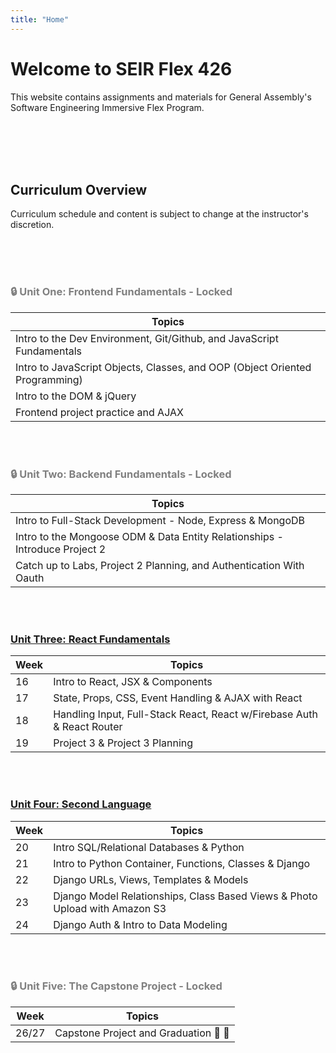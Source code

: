 ```yaml
---
title: "Home"
---
```


# Welcome to SEIR Flex 426

This website contains assignments and materials for General Assembly's Software Engineering Immersive Flex Program.

<br>
<br>
<br>
<br>

## Curriculum Overview

Curriculum schedule and content is subject to change at the instructor's discretion.

<br>
<br>
<br>


<div style="color: grey;">

### 🔒 Unit One: Frontend Fundamentals - **Locked**

<!-- ### [Unit One: Frontend Fundamentals](/frontend-fundamentals) -->

| Topics                                                                      |
| --------------------------------------------------------------------------- |
| Intro to the Dev Environment, Git/Github, and JavaScript Fundamentals       |
| Intro to JavaScript Objects, Classes, and OOP (Object Oriented Programming) |
| Intro to the DOM & jQuery                                                   |
| Frontend project practice and AJAX                                          |



<br>
<br>

<!-- ### [Unit Two: Backend Fundamentals](/backend-fundamentals) -->


### 🔒 Unit Two: Backend Fundamentals - **Locked**

| Topics                                                                      |
| --------------------------------------------------------------------------- |
| Intro to Full-Stack Development - Node, Express & MongoDB                   |
| Intro to the Mongoose ODM & Data Entity Relationships - Introduce Project 2 |
| Catch up to Labs, Project 2 Planning, and Authentication With Oauth         |



<br>
<br>

</div>


### [Unit Three: React Fundamentals](/react-fundamentals)


<!-- ### 🔒 Unit Three: React Fundamentals - **Locked** -->

| Week | Topics                                                                 |
| ---- | ---------------------------------------------------------------------- |
| 16   | Intro to React, JSX & Components                                       |
| 17   | State, Props, CSS, Event Handling & AJAX with React                    |
| 18   | Handling Input, Full-Stack React, React w/Firebase Auth & React Router |
| 19   | Project 3 & Project 3 Planning   |




<br>
<br>



### [Unit Four: Second Language](/second-language)

<!-- ### 🔒 Unit Four: Second Language - **Locked** -->

| Week | Topics                                                                      |
| ---- | --------------------------------------------------------------------------- |
| 20   | Intro SQL/Relational Databases & Python                                     |
| 21   | Intro to Python Container, Functions, Classes & Django                      |
| 22   | Django URLs, Views, Templates & Models                                      |
| 23   | Django Model Relationships, Class Based Views & Photo Upload with Amazon S3 |
| 24   | Django Auth & Intro to Data Modeling                                        |
                                

<br>
<br>

<div style="color: grey;">

### 🔒 Unit Five: The Capstone Project - **Locked**



<!-- ### [<u>Unit Five: The Capstone Project</u>](/capstone/)  -->



| Week  | Topics                                |
| ----- | ------------------------------------- |
| 26/27 | Capstone Project and Graduation 🥳 🎉 |

</div>

